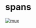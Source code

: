 spans
=====

[![mux](https://sourcegraph.com/github.com/sqs/spans/-/badge.svg)](https://sourcegraph.com/github.com/sqs/spans?badge)
